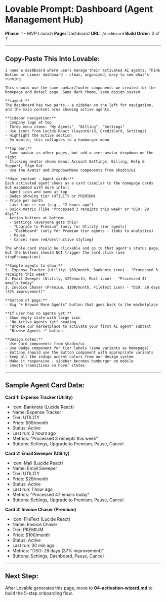 # Lovable Prompt: Dashboard (Agent Management Hub)

**Phase:** 1 - MVP Launch
**Page:** Dashboard
**URL:** `/dashboard`
**Build Order:** 3 of 7

---

## Copy-Paste This Into Lovable:

```
I need a dashboard where users manage their activated AI agents. Think Notion or Linear dashboard - clean, organized, easy to see what's running.

This should use the same navbar/footer components we created for the homepage and detail page. Same dark theme, same design system.

**Layout:**
The dashboard has two parts - a sidebar on the left for navigation, and the main content area showing active agents.

**Sidebar navigation:**
- Company logo at top
- Three menu items: "My Agents", "Billing", "Settings"
- Use icons from Lucide React (LayoutGrid, CreditCard, Settings)
- Highlight the active section
- On mobile, this collapses to a hamburger menu

**Top bar:**
- Same navbar as other pages, but add a user avatar dropdown on the right
- Clicking avatar shows menu: Account Settings, Billing, Help & Support, Sign Out
- Use the Avatar and DropdownMenu components from shadcn/ui

**Main content - Agent cards:**
Each activated agent shows as a card (similar to the homepage cards but expanded with more info):
- Agent icon and name at top
- Badge showing tier (UTILITY or PREMIUM)
- Price per month
- Last time it ran (e.g., "2 hours ago")
- Quick metric (like "Processed 3 receipts this week" or "DSO: 28 days")
- Action buttons at bottom:
  - Settings (everyone gets this)
  - "Upgrade to Premium" (only for Utility tier agents)
  - "Dashboard" (only for Premium tier agents - links to analytics)
  - Pause
  - Cancel (use red/destructive styling)

The whole card should be clickable and go to that agent's status page, but the buttons should NOT trigger the card click (use stopPropagation).

**Sample agents to show:**
1. Expense Tracker (Utility, $69/month, Banknote icon) - "Processed 3 receipts this week"
2. Email Sweeper (Utility, $29/month, Mail icon) - "Processed 47 emails today"
3. Invoice Chaser (Premium, $100/month, FileText icon) - "DSO: 28 days (37% improvement)"

**Bottom of page:**
- Big "+ Browse More Agents" button that goes back to the marketplace

**If user has no agents yet:**
- Show empty state with large icon
- "No Active Agents Yet" heading
- "Browse our marketplace to activate your first AI agent" subtext
- "Browse Agents →" button

**Design notes:**
- Use Card components from shadcn/ui
- Use Badge component for tier labels (same variants as homepage)
- Buttons should use the Button component with appropriate variants
- Keep all the indigo accent colors from our design system
- Make it responsive - sidebar becomes hamburger on mobile
- Smooth transitions on hover states
```

---

## Sample Agent Card Data:

**Card 1: Expense Tracker (Utility)**
- Icon: Banknote (Lucide React)
- Name: Expense Tracker
- Tier: UTILITY
- Price: $69/month
- Status: Active
- Last run: 2 hours ago
- Metrics: "Processed 3 receipts this week"
- Buttons: Settings, Upgrade to Premium, Pause, Cancel

**Card 2: Email Sweeper (Utility)**
- Icon: Mail (Lucide React)
- Name: Email Sweeper
- Tier: UTILITY
- Price: $29/month
- Status: Active
- Last run: 1 hour ago
- Metrics: "Processed 47 emails today"
- Buttons: Settings, Upgrade to Premium, Pause, Cancel

**Card 3: Invoice Chaser (Premium)**
- Icon: FileText (Lucide React)
- Name: Invoice Chaser
- Tier: PREMIUM
- Price: $100/month
- Status: Active
- Last run: 30 min ago
- Metrics: "DSO: 28 days (37% improvement)"
- Buttons: Settings, Dashboard, Pause, Cancel

---

## Next Step:

After Lovable generates this page, move to **04-activation-wizard.md** to build the 5-step onboarding flow.
